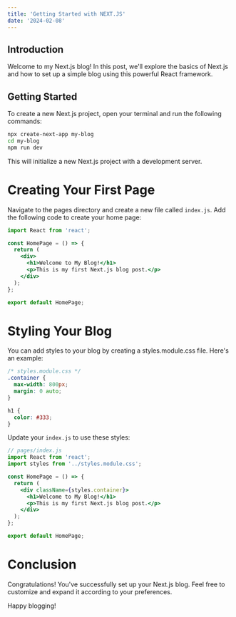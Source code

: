 ```yaml
---
title: 'Getting Started with NEXT.JS'
date: '2024-02-08'
---
```


## Introduction

Welcome to my Next.js blog! In this post, we'll explore the basics of Next.js and how to set up a simple blog using this powerful React framework.

## Getting Started

To create a new Next.js project, open your terminal and run the following commands:

```bash
npx create-next-app my-blog
cd my-blog
npm run dev
```

This will initialize a new Next.js project with a development server.

# Creating Your First Page
Navigate to the pages directory and create a new file called `index.js`. Add the following code to create your home page:

```jsx
import React from 'react';

const HomePage = () => {
  return (
    <div>
      <h1>Welcome to My Blog!</h1>
      <p>This is my first Next.js blog post.</p>
    </div>
  );
};

export default HomePage;
```

# Styling Your Blog
You can add styles to your blog by creating a styles.module.css file. Here's an example:

```css
/* styles.module.css */
.container {
  max-width: 800px;
  margin: 0 auto;
}

h1 {
  color: #333;
}

```

Update your `index.js` to use these styles:

```jsx
// pages/index.js
import React from 'react';
import styles from '../styles.module.css';

const HomePage = () => {
  return (
    <div className={styles.container}>
      <h1>Welcome to My Blog!</h1>
      <p>This is my first Next.js blog post.</p>
    </div>
  );
};

export default HomePage;
```

# Conclusion
Congratulations! You've successfully set up your Next.js blog. Feel free to customize and expand it according to your preferences.

Happy blogging!

